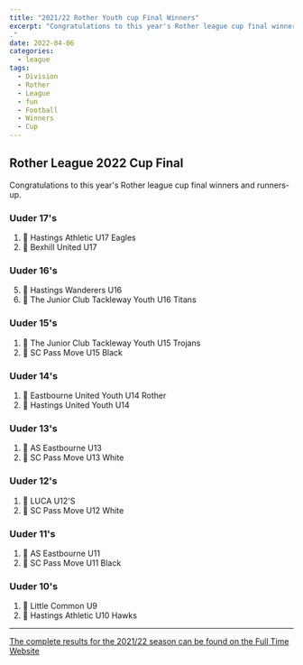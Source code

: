 ```yaml
---
title: "2021/22 Rother Youth cup Final Winners"
excerpt: "Congratulations to this year's Rother league cup final winners and runners-up. A big thank you to all those who helped and to Bexhill FC for allowing us to use the pitches at the Polgrove. A fantastic couple of days of football on a cold but beautiful weekend.  
."
date: 2022-04-06
categories:
  - league
tags: 
  - Division
  - Rother
  - League
  - fun
  - Football
  - Winners
  - Cup
---
```


## Rother League 2022 Cup Final
Congratulations to this year's Rother league cup final winners and runners-up.

### Uuder 17's
1.	🥇 Hastings Athletic U17 Eagles
2.	🥈 Bexhill United U17

### Uuder 16's
5.	🥇 Hastings Wanderers U16
6.  🥈 The Junior Club Tackleway Youth U16 Titans

### Uuder 15's
1.	🥇 The Junior Club Tackleway Youth U15 Trojans
2.	🥈 SC Pass Move U15 Black

### Uuder 14's
1.	🥇 Eastbourne United Youth U14 Rother
2.	🥈 Hastings United Youth U14

### Uuder 13's
1.	🥇 AS Eastbourne U13
2.	🥈 SC Pass Move U13 White

### Uuder 12's
1.	🥇 LUCA U12'S
2.	🥈 SC Pass Move U12 White

### Uuder 11's
1.	🥇 AS Eastbourne U11
2.	🥈 SC Pass Move U11 Black

### Uuder 10's
1.	🥇 Little Common U9
2.	🥈 Hastings Athletic U10 Hawks

***

[The complete results for the 2021/22 season can be found on the Full Time Website](https://fulltime.thefa.com/news.html?league=681144&selectedSeason=518090106 "Full Time")
